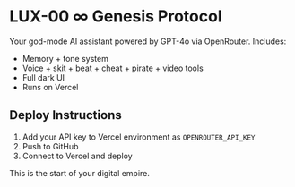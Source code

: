 # LUX-00 ∞ Genesis Protocol

Your god-mode AI assistant powered by GPT-4o via OpenRouter. Includes:

- Memory + tone system
- Voice + skit + beat + cheat + pirate + video tools
- Full dark UI
- Runs on Vercel

## Deploy Instructions

1. Add your API key to Vercel environment as `OPENROUTER_API_KEY`
2. Push to GitHub
3. Connect to Vercel and deploy

This is the start of your digital empire.
